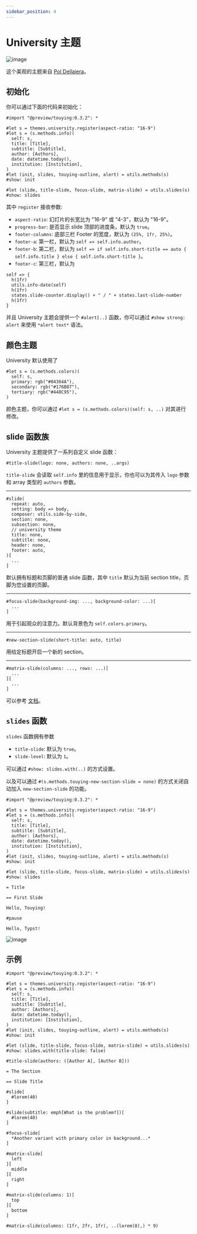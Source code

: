 ```yaml
---
sidebar_position: 4
---
```


# University 主题

![image](https://github.com/touying-typ/touying/assets/34951714/4095163c-0c16-4760-b370-8adc1cdd7e6c)

这个美观的主题来自 [Pol Dellaiera](https://github.com/drupol)。

## 初始化

你可以通过下面的代码来初始化：

```typst
#import "@preview/touying:0.3.2": *

#let s = themes.university.register(aspect-ratio: "16-9")
#let s = (s.methods.info)(
  self: s,
  title: [Title],
  subtitle: [Subtitle],
  author: [Authors],
  date: datetime.today(),
  institution: [Institution],
)
#let (init, slides, touying-outline, alert) = utils.methods(s)
#show: init

#let (slide, title-slide, focus-slide, matrix-slide) = utils.slides(s)
#show: slides
```

其中 `register` 接收参数:

- `aspect-ratio`: 幻灯片的长宽比为 "16-9" 或 "4-3"，默认为 "16-9"。
- `progress-bar`: 是否显示 slide 顶部的进度条，默认为 `true`。
- `footer-columns`: 底部三栏 Footer 的宽度，默认为 `(25%, 1fr, 25%)`。
- `footer-a`: 第一栏，默认为 `self => self.info.author`。
- `footer-b`: 第二栏，默认为 `self => if self.info.short-title == auto { self.info.title } else { self.info.short-title }`。
- `footer-c`: 第三栏，默认为

```typst
self => {
  h(1fr)
  utils.info-date(self)
  h(1fr)
  states.slide-counter.display() + " / " + states.last-slide-number
  h(1fr)
}
```

并且 University 主题会提供一个 `#alert[..]` 函数，你可以通过 `#show strong: alert` 来使用 `*alert text*` 语法。

## 颜色主题

University 默认使用了

```typst
#let s = (s.methods.colors)(
  self: s,
  primary: rgb("#04364A"),
  secondary: rgb("#176B87"),
  tertiary: rgb("#448C95"),
)
```

颜色主题，你可以通过 `#let s = (s.methods.colors)(self: s, ..)` 对其进行修改。

## slide 函数族

University 主题提供了一系列自定义 slide 函数：

```typst
#title-slide(logo: none, authors: none, ..args)
```

`title-slide` 会读取 `self.info` 里的信息用于显示，你也可以为其传入 `logo` 参数和 array 类型的 `authors` 参数。

---

```typst
#slide(
  repeat: auto,
  setting: body => body,
  composer: utils.side-by-side,
  section: none,
  subsection: none,
  // university theme
  title: none,
  subtitle: none,
  header: none,
  footer: auto,
)[
  ...
]
```
默认拥有标题和页脚的普通 slide 函数，其中 `title` 默认为当前 section title，页脚为您设置的页脚。

---

```typst
#focus-slide(background-img: ..., background-color: ...)[
  ...
]
```
用于引起观众的注意力。默认背景色为 `self.colors.primary`。

---

```typst
#new-section-slide(short-title: auto, title)
```
用给定标题开启一个新的 section。

---

```typst
#matrix-slide(columns: ..., rows: ...)[
  ...
][
  ...
]
```
可以参考 [文档](https://polylux.dev/book/themes/gallery/university.html)。


## `slides` 函数

`slides` 函数拥有参数

- `title-slide`: 默认为 `true`。
- `slide-level`: 默认为 `1`。

可以通过 `#show: slides.with(..)` 的方式设置。

以及可以通过 `#(s.methods.touying-new-section-slide = none)` 的方式关闭自动加入 `new-section-slide` 的功能。

```typst
#import "@preview/touying:0.3.2": *

#let s = themes.university.register(aspect-ratio: "16-9")
#let s = (s.methods.info)(
  self: s,
  title: [Title],
  subtitle: [Subtitle],
  author: [Authors],
  date: datetime.today(),
  institution: [Institution],
)
#let (init, slides, touying-outline, alert) = utils.methods(s)
#show: init

#let (slide, title-slide, focus-slide, matrix-slide) = utils.slides(s)
#show: slides

= Title

== First Slide

Hello, Touying!

#pause

Hello, Typst!
```

![image](https://github.com/touying-typ/touying/assets/34951714/58971045-0b0d-46cb-acc2-caf766c2432d)


## 示例

```typst
#import "@preview/touying:0.3.2": *

#let s = themes.university.register(aspect-ratio: "16-9")
#let s = (s.methods.info)(
  self: s,
  title: [Title],
  subtitle: [Subtitle],
  author: [Authors],
  date: datetime.today(),
  institution: [Institution],
)
#let (init, slides, touying-outline, alert) = utils.methods(s)
#show: init

#let (slide, title-slide, focus-slide, matrix-slide) = utils.slides(s)
#show: slides.with(title-slide: false)

#title-slide(authors: ([Author A], [Author B]))

= The Section

== Slide Title

#slide[
  #lorem(40)
]

#slide(subtitle: emph[What is the problem?])[
  #lorem(40)
]

#focus-slide[
  *Another variant with primary color in background...*
]

#matrix-slide[
  left
][
  middle
][
  right
]

#matrix-slide(columns: 1)[
  top
][
  bottom
]

#matrix-slide(columns: (1fr, 2fr, 1fr), ..(lorem(8),) * 9)
```

